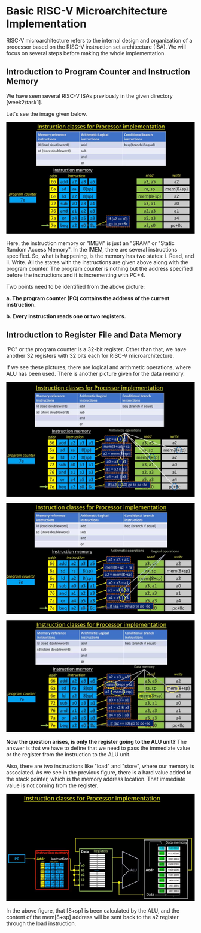 # Basic RISC-V Microarchitecture Implementation #

RISC-V microarchitecture refers to the internal design and organization of a processor based on the RISC-V instruction set architecture (ISA). We will focus on several steps before making the whole implementation.

## Introduction to Program Counter and Instruction Memory ##

We have seen several RISC-V ISAs previously in the given directory [week2/task1].

Let's see the image given below.

![image1](/week2/task4/instruction_classes.png)

Here, the instruction memory or "IMEM" is just an "SRAM" or "Static Random Access Memory". In the IMEM, there are several instructions specified. So, what is happening, is the memory has two states: i. Read, and ii. Write.
All the states with the instructions are given above along with the program counter. The program counter is nothing but the address specified before the instructions and it is incrementing with PC+4.  

Two points need to be identified from the above picture: 

**a. The program counter (PC) contains the address of the current instruction.**

**b. Every instruction reads one or two registers.**

## Introduction to Register File and Data Memory ##

'PC" or the program counter is a 32-bit register. Other than that, we have another 32 registers with 32 bits each for RISC-V microarchitecture.

If we see these pictures, there are logical and arithmetic operations, where ALU has been used. There is another picture given for the data memory.

![image2](/week2/task4/arith_operations.png)

![image3](/week2/task4/logical_operations.png)

![image4](/week2/task4/dmem.png)

**Now the question arises, is only the register going to the ALU unit?**
 The answer is that we have to define that we need to pass the immediate value or the register from the instruction to the ALU unit.

 Also, there are two instructions like "load" and "store", where our memory is associated. As we see in the previous figure, there is a hard value added to the stack pointer, which is the memory address location. That immediate value is not coming from the register. 
 
![image5](/week2/task4/datapath_till_reg_alu.png)

In the above figure, that [8+sp] is been calculated by the ALU, and the content of the mem[8+sp] address will be sent back to the a2 register through the load instruction.



